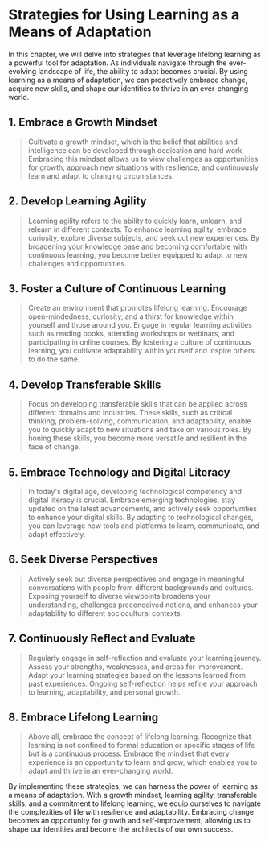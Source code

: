 Strategies for Using Learning as a Means of Adaptation
==================================================================

In this chapter, we will delve into strategies that leverage lifelong learning as a powerful tool for adaptation. As individuals navigate through the ever-evolving landscape of life, the ability to adapt becomes crucial. By using learning as a means of adaptation, we can proactively embrace change, acquire new skills, and shape our identities to thrive in an ever-changing world.

**1. Embrace a Growth Mindset**
-------------------------------

> Cultivate a growth mindset, which is the belief that abilities and intelligence can be developed through dedication and hard work. Embracing this mindset allows us to view challenges as opportunities for growth, approach new situations with resilience, and continuously learn and adapt to changing circumstances.

**2. Develop Learning Agility**
-------------------------------

> Learning agility refers to the ability to quickly learn, unlearn, and relearn in different contexts. To enhance learning agility, embrace curiosity, explore diverse subjects, and seek out new experiences. By broadening your knowledge base and becoming comfortable with continuous learning, you become better equipped to adapt to new challenges and opportunities.

**3. Foster a Culture of Continuous Learning**
----------------------------------------------

> Create an environment that promotes lifelong learning. Encourage open-mindedness, curiosity, and a thirst for knowledge within yourself and those around you. Engage in regular learning activities such as reading books, attending workshops or webinars, and participating in online courses. By fostering a culture of continuous learning, you cultivate adaptability within yourself and inspire others to do the same.

**4. Develop Transferable Skills**
----------------------------------

> Focus on developing transferable skills that can be applied across different domains and industries. These skills, such as critical thinking, problem-solving, communication, and adaptability, enable you to quickly adapt to new situations and take on various roles. By honing these skills, you become more versatile and resilient in the face of change.

**5. Embrace Technology and Digital Literacy**
----------------------------------------------

> In today's digital age, developing technological competency and digital literacy is crucial. Embrace emerging technologies, stay updated on the latest advancements, and actively seek opportunities to enhance your digital skills. By adapting to technological changes, you can leverage new tools and platforms to learn, communicate, and adapt effectively.

**6. Seek Diverse Perspectives**
--------------------------------

> Actively seek out diverse perspectives and engage in meaningful conversations with people from different backgrounds and cultures. Exposing yourself to diverse viewpoints broadens your understanding, challenges preconceived notions, and enhances your adaptability to different sociocultural contexts.

**7. Continuously Reflect and Evaluate**
----------------------------------------

> Regularly engage in self-reflection and evaluate your learning journey. Assess your strengths, weaknesses, and areas for improvement. Adapt your learning strategies based on the lessons learned from past experiences. Ongoing self-reflection helps refine your approach to learning, adaptability, and personal growth.

**8. Embrace Lifelong Learning**
--------------------------------

> Above all, embrace the concept of lifelong learning. Recognize that learning is not confined to formal education or specific stages of life but is a continuous process. Embrace the mindset that every experience is an opportunity to learn and grow, which enables you to adapt and thrive in an ever-changing world.

By implementing these strategies, we can harness the power of learning as a means of adaptation. With a growth mindset, learning agility, transferable skills, and a commitment to lifelong learning, we equip ourselves to navigate the complexities of life with resilience and adaptability. Embracing change becomes an opportunity for growth and self-improvement, allowing us to shape our identities and become the architects of our own success.
